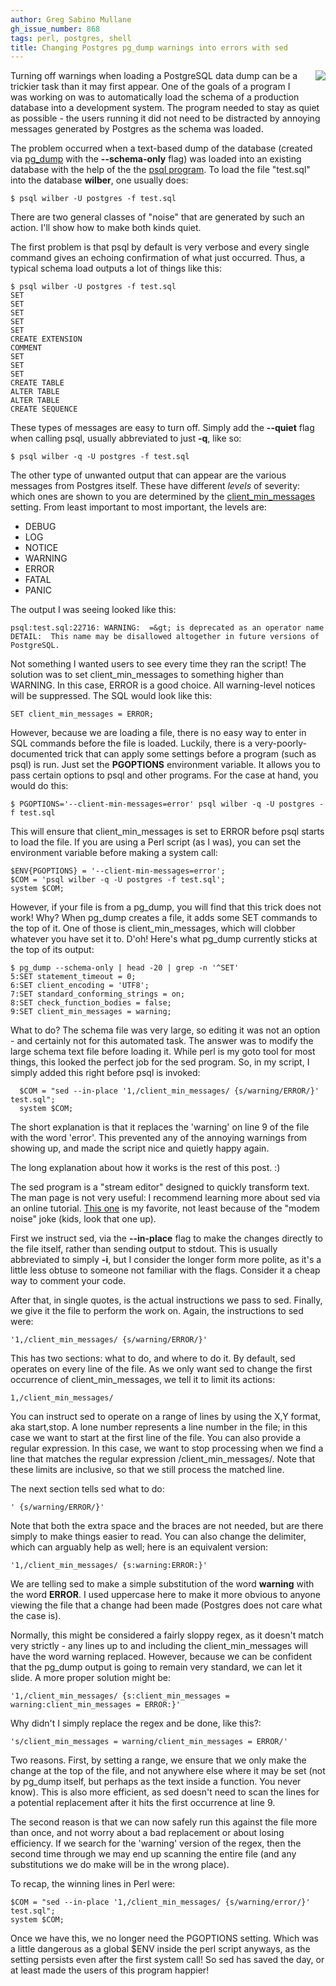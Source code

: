 ```yaml
---
author: Greg Sabino Mullane
gh_issue_number: 868
tags: perl, postgres, shell
title: Changing Postgres pg_dump warnings into errors with sed
---
```


<div class="separator" style="clear: both; text-align: center;"><a href="/blog/2013/10/28/postgres-sed-pgdump-warnings/image-0-big.png" imageanchor="1" style="clear: right; float: right; margin-bottom: 1em; margin-left: 1em;"><img border="0" src="/blog/2013/10/28/postgres-sed-pgdump-warnings/image-0.png"/></a></div>

Turning off warnings when loading a PostgreSQL data dump can be a trickier
task than it may first appear. One of the goals of a program I was working on
was to automatically load the schema of a production database into a
development system. The program needed to stay as quiet as possible -
the users running it did not need to be distracted by annoying messages
generated by Postgres as the schema was loaded.

The problem occurred when a text-based dump of the database (created
via
[pg_dump](http://www.postgresql.org/docs/current/static/app-pgdump.html) with the **--schema-only** flag) was loaded into an existing
database with the help of the the
[psql program](http://www.postgresql.org/docs/current/static/app-psql.html). To load the file "test.sql" into the database
**wilber**, one usually does:

```
$ psql wilber -U postgres -f test.sql
```

There are two general classes of "noise" that are generated by such
an action. I'll show how to make both kinds quiet.

The first problem is that psql by default is very verbose and every single
command gives an echoing confirmation of what just occurred. Thus, a typical
schema load outputs a lot of things like this:

```
$ psql wilber -U postgres -f test.sql
SET
SET
SET
SET
SET
CREATE EXTENSION
COMMENT
SET
SET
SET
CREATE TABLE
ALTER TABLE
ALTER TABLE
CREATE SEQUENCE
```

These types of messages are easy to turn off. Simply add the **--quiet** flag
when calling psql, usually abbreviated to just **-q**, like so:

```
$ psql wilber -q -U postgres -f test.sql
```

The other type of unwanted output that can appear are the various messages from Postgres
itself. These have different *levels* of severity: which ones are shown to you are
determined by the
[client_min_messages](http://www.postgresql.org/docs/current/static/runtime-config-logging.html) setting. From least important to most important, the levels are:

- DEBUG
- LOG
- NOTICE
- WARNING
- ERROR
- FATAL
- PANIC

The output I was seeing looked like this:

```
psql:test.sql:22716: WARNING:  =&gt; is deprecated as an operator name
DETAIL:  This name may be disallowed altogether in future versions of PostgreSQL.
```

Not something I wanted users to see every time they ran the script! The solution
was to set client_min_messages to something higher than WARNING. In this case,
ERROR is a good choice. All warning-level notices will be suppressed. The SQL
would look like this:

```
SET client_min_messages = ERROR;
```

However, because we are loading a file, there is no easy way to enter in SQL
commands before the file is loaded. Luckily, there is a very-poorly-documented
trick that can apply some settings before a program (such as psql) is run. Just set
the **PGOPTIONS** environment variable. It allows you to pass certain options to psql
and other programs. For the case at hand, you would do this:

```
$ PGOPTIONS='--client-min-messages=error' psql wilber -q -U postgres -f test.sql
```

This will ensure that client_min_messages is set to ERROR before psql
starts to load the file. If you are using a Perl script (as I was), you can
set the environment variable before making a system call:

```
$ENV{PGOPTIONS} = '--client-min-messages=error';
$COM = 'psql wilber -q -U postgres -f test.sql';
system $COM;
```

However, if your file is from a pg_dump, you will find that this trick does not work!
Why? When pg_dump creates a file, it adds some SET commands to the top of it. One of
those is client_min_messages, which will clobber whatever you have set it to. D'oh!
Here's what pg_dump currently sticks at the top of its output:

```
$ pg_dump --schema-only | head -20 | grep -n '^SET'
5:SET statement_timeout = 0;
6:SET client_encoding = 'UTF8';
7:SET standard_conforming_strings = on;
8:SET check_function_bodies = false;
9:SET client_min_messages = warning;
```

What to do? The schema file was very large, so editing it was not an option - and
certainly not for this automated task. The answer was to modify the large
schema text file before loading it. While perl is my goto tool for most things,
this looked the perfect job for the sed program. So, in my script, I simply added this right
before psql is invoked:

```
  $COM = "sed --in-place '1,/client_min_messages/ {s/warning/ERROR/}' test.sql";
  system $COM;
```

The short explanation is that it replaces the 'warning' on line 9 of the file
with the word 'error'. This prevented any of the annoying warnings from showing
up, and made the script nice and quietly happy again.

The long explanation about how it works is the rest of this post. :)

The sed program is a "stream editor" designed to quickly transform text. The man page
is not very useful: I recommend learning more about sed via an online tutorial.
[This one](http://www.grymoire.com/Unix/Sed.html) is my favorite, not least
because of the "modem noise" joke (kids, look that one up).

First we instruct sed, via the **--in-place** flag to make the changes directly
to the file itself, rather than sending output to stdout. This is usually
abbreviated to simply **-i**, but I consider the longer form more polite, as it's
a little less obtuse to someone not familiar with the flags. Consider it a
cheap way to comment your code.

After that, in single quotes, is the actual instructions we pass to sed. Finally,
we give it the file to perform the work on. Again, the instructions to sed were:

```
'1,/client_min_messages/ {s/warning/ERROR/}'
```

This has two sections: what to do, and where to do it. By default, sed operates
on every line of the file. As we only want sed to change the first occurrence
of client_min_messages, we tell it to limit its actions:

```
1,/client_min_messages/
```

You can instruct sed to operate on a range of lines by using the X,Y format,
aka start,stop. A lone number represents a line number in the file; in this
case we want to start at the first line of the file. You can also provide a
regular expression. In this case, we want to stop processing when we find a
line that matches the regular expression /client_min_messages/. Note that these
limits are inclusive, so that we still process the matched line.

The next section tells sed what to do:

```
' {s/warning/ERROR/}'
```

Note that both the extra space and the braces are not needed, but are there simply
to make things easier to read. You can also change the delimiter, which can
arguably help as well; here is an equivalent version:

```
'1,/client_min_messages/ {s:warning:ERROR:}'
```

We are telling sed to make a simple substitution of the word **warning** with
the word **ERROR**. I used uppercase here to make it more obvious to anyone
viewing the file that a change had been made (Postgres does not care what
the case is).

Normally, this might be considered a fairly sloppy regex, as it doesn't
match very strictly - any lines up to and including the client_min_messages
will have the word warning replaced. However, because we can be confident
that the pg_dump output is going to remain very standard, we can let it slide.
A more proper solution might be:

```
'1,/client_min_messages/ {s:client_min_messages = warning:client_min_messages = ERROR:}'
```

Why didn't I simply replace the regex and be done, like this?:

```
's/client_min_messages = warning/client_min_messages = ERROR/'
```

Two reasons. First, by setting a range, we ensure that we only make the change
at the top of the file, and not anywhere else where it may be set (not by pg_dump
itself, but perhaps as the text inside a function. You never know). This is also
more efficient, as sed doesn't need to scan the lines for a potential replacement
after it hits the first occurrence at line 9.

The second reason is that we can now safely run this against the file more than once,
and not worry about a bad replacement or about losing efficiency. If we search for the
'warning' version of the regex, then the second time through we may end up scanning the
entire file (and any substitutions we do make will be in the wrong place).

To recap, the winning lines in Perl were:

```
$COM = "sed --in-place '1,/client_min_messages/ {s/warning/error/}' test.sql";
system $COM;
```

Once we have this, we no longer need the PGOPTIONS setting. Which was a little dangerous
as a global $ENV inside the perl script anyways, as the setting persists even after the
first system call! So sed has saved the day, or at least made the users of this
program happier!
